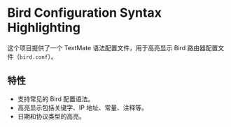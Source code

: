 # Bird Configuration Syntax Highlighting

这个项目提供了一个 TextMate 语法配置文件，用于高亮显示 Bird 路由器配置文件（`bird.conf`）。

## 特性

- 支持常见的 Bird 配置语法。
- 高亮显示包括关键字、IP 地址、常量、注释等。
- 日期和协议类型的高亮。
